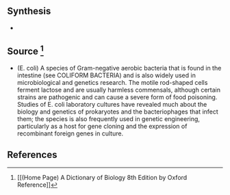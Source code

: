 ## Synthesis
- 
## Source [^1]
- (E. coli) A species of Gram-negative aerobic bacteria that is found in the intestine (see COLIFORM BACTERIA) and is also widely used in microbiological and genetics research. The motile rod-shaped cells ferment lactose and are usually harmless commensals, although certain strains are pathogenic and can cause a severe form of food poisoning. Studies of E. coli laboratory cultures have revealed much about the biology and genetics of prokaryotes and the bacteriophages that infect them; the species is also frequently used in genetic engineering, particularly as a host for gene cloning and the expression of recombinant foreign genes in culture.
## References

[^1]: [[(Home Page) A Dictionary of Biology 8th Edition by Oxford Reference]]